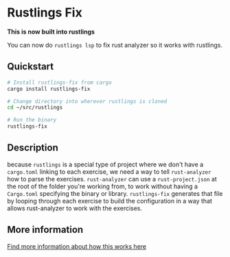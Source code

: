# Rustlings Fix
__This is now built into rustlings__ 

You can now do `rustlings lsp` to fix rust analyzer so it works with rustlings.

## Quickstart
```bash
# Install rustlings-fix from cargo
cargo install rustlings-fix

# Change directory into wherever rustlings is cloned
cd ~/src/rustlings

# Run the binary
rustlings-fix
```

## Description
because `rustlings` is a special type of project where we don't have a `cargo.toml` linking to each exercise, we need a way to tell `rust-analyzer` how to parse the exercises. `rust-analyzer` can use a `rust-project.json` at the root of the folder you're working from, to work without having a `Cargo.toml` specifying the binary or library. `rustlings-fix` generates that file by looping through each exercise to build the configuration in a way that allows rust-analyzer to work with the exercises.

## More information
[Find more information about how this works here](https://rust-analyzer.github.io/manual.html#non-cargo-based-projects)
